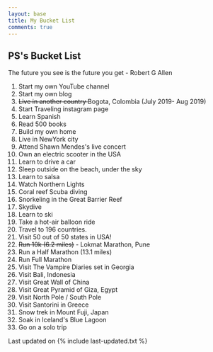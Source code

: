 ```yaml
---
layout: base
title: My Bucket List
comments: true
---
```



## <i class="fa fa-chevron-right"></i>PS's Bucket List
The future you see is the future you get - Robert G Allen
<ol>
    <li>Start my own YouTube channel</li>
    <li>Start my own blog</li>
    <li><del>Live in another country </del> Bogota, Colombia (July 2019- Aug 2019)</li>
    <li>Start Traveling instagram page</li>
    <li>Learn Spanish</li>
    <li>Read 500 books</li>
    <li>Build my own home</li>
    <li>Live in NewYork city</li>
    <li>Attend Shawn Mendes's live concert</li>
    <li>Own an electric scooter in the USA</li>
    <li>Learn to drive a car</li>
    <li>Sleep outside on the beach, under the sky</li>
    <li>Learn to salsa</li>
    <li>Watch Northern Lights</li>
    <li>Coral reef Scuba diving</li>
    <li>Snorkeling in the Great Barrier Reef</li>
    <li>Skydive</li>
    <li>Learn to ski</li>
    <li>Take a hot-air balloon ride</li>
    <li>Travel to 196 countries.</li>
    <li>Visit 50 out of 50 states in USA!</li>
    <li><del>Run 10k (6.2 miles)</del> - Lokmat Marathon, Pune</li>
    <li>Run a Half Marathon (13.1 miles)</li>
    <li>Run Full Marathon</li>
    <li> Visit The Vampire Diaries set in Georgia</li>
    <li>Visit Bali, Indonesia</li>
    <li>Visit Great Wall of China</li>
    <li>Visit Great Pyramid of Giza, Egypt</li>
    <li>Visit North Pole / South Pole</li>
    <li>Visit Santorini in Greece</li>
    <li>Snow trek in Mount Fuji, Japan</li>
    <li> Soak in Iceland's Blue Lagoon</li>   
    <li>Go on a solo trip</li>
</ol>
Last updated on {% include last-updated.txt %}
